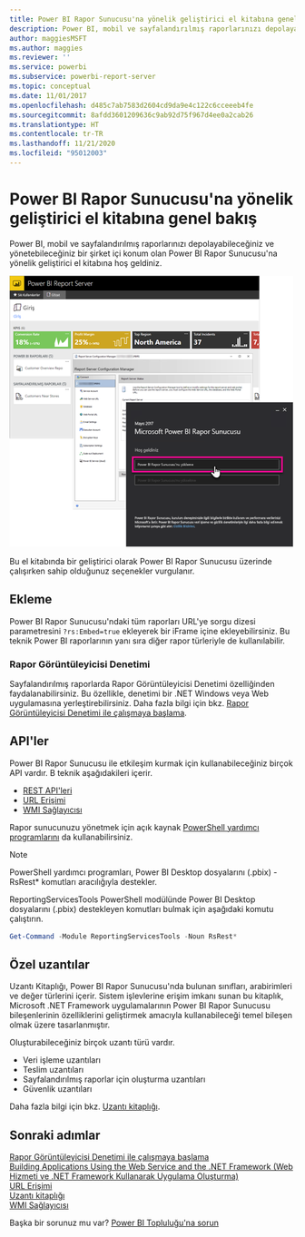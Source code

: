 ```yaml
---
title: Power BI Rapor Sunucusu'na yönelik geliştirici el kitabına genel bakış
description: Power BI, mobil ve sayfalandırılmış raporlarınızı depolayabileceğiniz ve yönetebileceğiniz bir şirket içi konum olan Power BI Rapor Sunucusu'na yönelik geliştirici el kitabına hoş geldiniz.
author: maggiesMSFT
ms.author: maggies
ms.reviewer: ''
ms.service: powerbi
ms.subservice: powerbi-report-server
ms.topic: conceptual
ms.date: 11/01/2017
ms.openlocfilehash: d485c7ab7583d2604cd9da9e4c122c6cceeeb4fe
ms.sourcegitcommit: 8afdd3601209636c9ab92d75f967d4ee0a2cab26
ms.translationtype: HT
ms.contentlocale: tr-TR
ms.lasthandoff: 11/21/2020
ms.locfileid: "95012003"
---
```

# <a name="developer-handbook-overview-power-bi-report-server"></a>Power BI Rapor Sunucusu'na yönelik geliştirici el kitabına genel bakış

Power BI, mobil ve sayfalandırılmış raporlarınızı depolayabileceğiniz ve yönetebileceğiniz bir şirket içi konum olan Power BI Rapor Sunucusu'na yönelik geliştirici el kitabına hoş geldiniz.

![Yönetici El Kitabı](media/developer-handbook-overview/admin-handbook.png)

Bu el kitabında bir geliştirici olarak Power BI Rapor Sunucusu üzerinde çalışırken sahip olduğunuz seçenekler vurgulanır.

## <a name="embedding"></a>Ekleme

Power BI Rapor Sunucusu'ndaki tüm raporları URL'ye sorgu dizesi parametresini `?rs:Embed=true` ekleyerek bir iFrame içine ekleyebilirsiniz. Bu teknik Power BI raporlarının yanı sıra diğer rapor türleriyle de kullanılabilir.

### <a name="report-viewer-control"></a>Rapor Görüntüleyicisi Denetimi

Sayfalandırılmış raporlarda Rapor Görüntüleyicisi Denetimi özelliğinden faydalanabilirsiniz. Bu özellikle, denetimi bir .NET Windows veya Web uygulamasına yerleştirebilirsiniz. Daha fazla bilgi için bkz. [Rapor Görüntüleyicisi Denetimi ile çalışmaya başlama](/sql/reporting-services/application-integration/integrating-reporting-services-using-reportviewer-controls-get-started).

## <a name="apis"></a>API'ler

Power BI Rapor Sunucusu ile etkileşim kurmak için kullanabileceğiniz birçok API vardır. B teknik aşağıdakileri içerir.

* [REST API'leri](rest-api.md)
* [URL Erişimi](/sql/reporting-services/url-access-ssrs)
* [WMI Sağlayıcısı](/sql/reporting-services/wmi-provider-library-reference/reporting-services-wmi-provider-library-reference-ssrs)

Rapor sunucunuzu yönetmek için açık kaynak [PowerShell yardımcı programlarını](https://github.com/Microsoft/ReportingServicesTools) da kullanabilirsiniz.

> [!NOTE]
> PowerShell yardımcı programları, Power BI Desktop dosyalarını (.pbix) -RsRest* komutları aracılığıyla destekler.

ReportingServicesTools PowerShell modülünde Power BI Desktop dosyalarını (.pbix) destekleyen komutları bulmak için aşağıdaki komutu çalıştırın.

```powershell
Get-Command -Module ReportingServicesTools -Noun RsRest*
```

## <a name="custom-extensions"></a>Özel uzantılar

Uzantı Kitaplığı, Power BI Rapor Sunucusu'nda bulunan sınıfları, arabirimleri ve değer türlerini içerir. Sistem işlevlerine erişim imkanı sunan bu kitaplık, Microsoft .NET Framework uygulamalarının Power BI Rapor Sunucusu bileşenlerinin özelliklerini geliştirmek amacıyla kullanabileceği temel bileşen olmak üzere tasarlanmıştır.

Oluşturabileceğiniz birçok uzantı türü vardır.

* Veri işleme uzantıları
* Teslim uzantıları
* Sayfalandırılmış raporlar için oluşturma uzantıları
* Güvenlik uzantıları

Daha fazla bilgi için bkz. [Uzantı kitaplığı](/sql/reporting-services/extensions/reporting-services-extension-library).

## <a name="next-steps"></a>Sonraki adımlar

[Rapor Görüntüleyicisi Denetimi ile çalışmaya başlama](/sql/reporting-services/application-integration/integrating-reporting-services-using-reportviewer-controls-get-started)  
[Building Applications Using the Web Service and the .NET Framework (Web Hizmeti ve .NET Framework Kullanarak Uygulama Oluşturma)](/sql/reporting-services/report-server-web-service/net-framework/building-applications-using-the-web-service-and-the-net-framework)  
[URL Erişimi](/sql/reporting-services/url-access-ssrs)  
[Uzantı kitaplığı](/sql/reporting-services/extensions/reporting-services-extension-library)  
[WMI Sağlayıcısı](/sql/reporting-services/wmi-provider-library-reference/reporting-services-wmi-provider-library-reference-ssrs)

Başka bir sorunuz mu var? [Power BI Topluluğu'na sorun](https://community.powerbi.com/)
